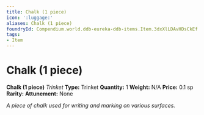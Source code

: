```yaml
---
title: Chalk (1 piece)
icon: ':luggage:'
aliases: Chalk (1 piece)
foundryId: Compendium.world.ddb-eureka-ddb-items.Item.3dxXlLDAvHDsCkEf
tags:
- Item
---
```


# Chalk (1 piece)

**Chalk (1 piece)**
_Trinket_
**Type:** Trinket
**Quantity:** 1
**Weight:** N/A
**Price:** 0.1 sp
**Rarity:** 
**Attunement:** None

*A piece of chalk used for writing and marking on various surfaces.*